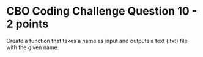 # CBO Coding Challenge Question 10 - 2 points

Create a function that takes a name as input and outputs a text (.txt) file with the given name.
